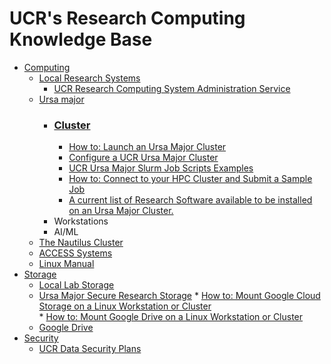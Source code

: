 # UCR's Research Computing Knowledge Base #

* [Computing]()
    * [Local Research Systems]()
        * [UCR Research Computing System Administration Service](UCR_Research_Computing_System_Administration_Service.md)
    * [Ursa major](Ursa_Major.md)
        *  ### [Cluster](#Cluster) ###
            * [How to: Launch an Ursa Major Cluster](How_To_Launch_a_Ursa_Major_Cluster.md)
            * [Configure a UCR Ursa Major Cluster](https://github.com/UCR-Research-Computing/UCR-Ursa-Major-Cluster-Blueprints) 
            * [UCR Ursa Major Slurm Job Scripts Examples](https://github.com/UCR-Research-Computing/UCR-Ursa-Major-Slurm-Job-Scripts)
            * [How to: Connect to your HPC Cluster and Submit a Sample Job](how_to_connect_to_hpc_cluster_run_sample_job.md)  
            * [A current list of Research Software available to be installed on an Ursa Major Cluster.](https://spack.readthedocs.io/en/latest/package_list.html)
        * Workstations
        * AI/ML
    * [The Nautilus Cluster](The_Nautilus_Cluster.md)
    * [ACCESS Systems](ACCESS_Systems.md)
    * [Linux Manual](Linux_Manual.md)
* [Storage]()
    * [Local Lab Storage](Local_Lab_Storage.md)
    * [Ursa Major Secure Research Storage](Ursa_Major_Secure_Research_Storage.md)
            *  [How to: Mount Google Cloud Storage on a Linux Workstation or Cluster](how_to_mount_google_cloud_storage.md)  
            * [How to: Mount Google Drive on a Linux Workstation or Cluster](how_to_mount_google_drive.md)  
    * [Google Drive](Google_Drive.md)
* [Security]()
    * [UCR Data Security Plans](UCR_Data_Security_Plans.md)
